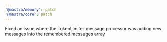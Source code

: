 ```yaml
---
'@mastra/memory': patch
'@mastra/core': patch
---
```


Fixed an issue where the TokenLimiter message processor was adding new messages into the remembered messages array

